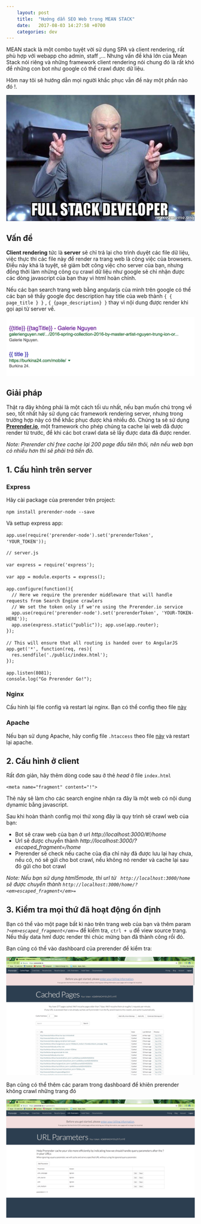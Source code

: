 ```yaml
---
    layout: post
    title:  "Hướng dẫn SEO Web trong MEAN STACK"
    date:   2017-08-03 14:27:58 +0700
    categories: dev
---
```


MEAN stack là một combo tuyệt vời sử dụng SPA và client rendering, rất phù hợp với webapp cho admin, staff ,...
Nhưng vấn đề khá lớn của Mean Stack nói riêng và những framework client rendering nói chung đó là rất khó để những con bot như google có thể crawl được dữ liệu.

Hôm nay tôi sẽ hướng dẫn mọi người khắc phục vẫn đề này một phần nào đó !.

![](/assets/img/full-stack-developer.jpg)

## Vấn đề ##

**Client rendering** tức là **server** sẽ chỉ trả lại cho trình duyệt các file dữ liệu, việc thực thi các file này để render ra trang web là công việc của browsers. Điều này khá là tuyệt, sẽ giảm bớt công việc cho server của bạn, nhưng đồng thời làm những công cụ crawl dữ liệu như google sẽ chỉ nhận được các dòng javascript của bạn thay vì html hoàn chỉnh.
 
Nếu các bạn search trang web bằng angularjs của mình trên google có thể các bạn sẽ thấy google đọc description hay title của web thành ```{ { page_title } }``` , ```{ {page_description} }``` thay vì nội dung được render khi gọi api từ server về.
 
![angular-seo-problem](/assets/img/angular-seo/Screen%20Shot%202017-08-03%20at%2014.46.42.png)
 
## Giải pháp ##

Thật ra đây không phải là một cách tối ưu nhất, nếu bạn muốn chú trọng về seo, tốt nhất hãy sử dụng các framework rendering server, nhưng trong trường hợp này 
có thể khắc phục được khá nhiều đó. Chúng ta sẽ sử dụng [**Prerender.io**](https://prerender.io), một framework cho phép chúng ta cache lại web đã được render từ trước, để khi các bot crawl data sẽ lấy được data đã được render.

*Note: Prerender chỉ free cache lại 200 page đầu tiên thôi, nên nếu web bạn có nhiều hơn thì sẽ phải trả tiền đó.*

## 1. Cấu hình trên server ##

### Express ###

Hãy cài package của prerender trên project:

```npm install prerender-node --save```

Và settup express app: 

```app.use(require('prerender-node').set('prerenderToken', 'YOUR_TOKEN'));```


```$xslt
// server.js

var express = require('express');

var app = module.exports = express();

app.configure(function(){ 
  // Here we require the prerender middleware that will handle requests from Search Engine crawlers 
  // We set the token only if we're using the Prerender.io service 
  app.use(require('prerender-node').set('prerenderToken', 'YOUR-TOKEN-HERE')); 
  app.use(express.static("public")); app.use(app.router); 
});

// This will ensure that all routing is handed over to AngularJS 
app.get('*', function(req, res){ 
  res.sendfile('./public/index.html'); 
});

app.listen(8081); 
console.log("Go Prerender Go!");
```

### Nginx ###

Cấu hình lại file config và restart lại nginx. Bạn có thể config theo file [này](https://gist.github.com/thoop/8165802)

### Apache ###

Nếu bạn sử dụng Apache, hãy config file ```.htaccess``` theo file [này](https://gist.github.com/thoop/8072354) và restart lại apache.

## 2. Cấu hình ở client ##

Rất đơn giản, hãy thêm dòng code sau ở thẻ *head* ở file ```index.html```

```
<meta name="fragment" content="!">
```

Thẻ này sẽ làm cho các search engine nhận ra đây là một web có nội dung dynamic bằng javascript.

Sau khi hoàn thành config mọi thứ xong đây là quy trình sẽ crawl web của bạn: 

- Bot sẽ craw web của bạn ở url *http://localhost:3000/#!/home*
- Url sẽ được chuyển thành *http://localhost:3000/?<em>escaped_fragment</em>=/home*
- Prerender sẽ check nếu cache của địa chỉ này đã được lưu lại hay chưa, nếu có, nó sẽ gửi cho bot crawl, nếu không nó render và cache lại sau đó gửi cho bot crawl

*Note: Nếu bạn sử dụng html5mode, thì url từ ``` http://localhost:3000/home``` sẽ được chuyển thành ```http://localhost:3000/home/?<em>escaped_fragment</em>=```*

## 3. Kiểm tra mọi thứ đã hoạt động ổn định ##

Bạn có thể vào một page bất kì nào trên trang web của bạn và thêm param *```?<em>escaped_fragment</em>=```* để kiểm tra, ```ctrl + u``` để view source trang. Nếu thấy data hml được render thì chúc mừng  bạn đã thành công rồi đó.

Bạn cũng có thể vào dashboard của prerender để kiểm tra: 

![angular-seo](/assets/img/angular-seo/Screen%20Shot%202017-08-03%20at%2015.56.50.png)

Bạn cũng có thể thêm các param trong dashboard để khiên prerender không crawl những trang đó

![angular-seo](/assets/img/angular-seo/Screen%20Shot%202017-08-03%20at%2015.54.07.png)